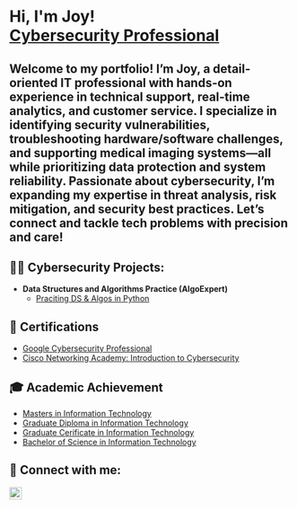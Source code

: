 <h1>Hi, I'm Joy! <br/><a href="https://www.linkedin.com/in/joshmadakor/">Cybersecurity Professional</a></h1>
<h2> Welcome to my portfolio! I’m Joy, a detail-oriented IT professional with hands-on experience in technical support, real-time analytics, and customer service. I specialize in identifying security vulnerabilities, troubleshooting hardware/software challenges, and supporting medical imaging systems—all while prioritizing data protection and system reliability. Passionate about cybersecurity, I’m expanding my expertise in threat analysis, risk mitigation, and security best practices. Let’s connect and tackle tech problems with precision and care!</h2>

<h2>👨‍💻 Cybersecurity Projects:</h2>

- <b>Data Structures and Algorithms Practice (AlgoExpert)</b>
  - [Praciting DS & Algos in Python](https://github.com/joshmadakor1/Algorithms-Practice)

<h2>📃 Certifications</h2>

- [Google Cybersecurity Professional](https://www.youtube.com/watch?v=a83ASGn_V_s)
- [Cisco Networking Academy: Introduction to Cybersecurity](https://www.credly.com/badges/3a11d17f-b269-4399-bc1a-6aaec2e64c3b/public_url)


<h2>🎓 Academic Achievement</h2>

- [Masters in Information Technology](https://drive.google.com/file/d/1J7Uzx314wQBGhzqKEqV8ruRSDOxBjHOY/view?usp=sharing)
- [Graduate Diploma in Information Technology](https://drive.google.com/file/d/1Hd_iTOymZ6W_rL_NJ1Yj88oycpOmHDFJ/view?usp=sharing)
- [Graduate Cerificate in Information Technology](https://drive.google.com/file/d/1Il_TN3oygdivC_-CsTDVze9hMdhppJ5r/view?usp=sharing)
- [Bachelor of Science in Information Technology](https://drive.google.com/file/d/1fMPBaKWgbNljMpTSRd1veUjRWrwzCb1d/view?usp=sharing)

<h2> 🤳 Connect with me:</h2>

[<img align="left" alt="Joylyn Espinoza | LinkedIn" width="22px" src="https://www.linkedin.com/in/joylynespinoza/" />][linkedin]


[linkedin]: https://linkedin.com/in/joylynespinoza

<!--
**joshmadakor1/joshmadakor1** is a ✨ _special_ ✨ repository because its `README.md` (this file) appears on your GitHub profile.

Here are some ideas to get you started:

- 🔭 I’m currently working on ...
- 🌱 I’m currently learning ...
- 👯 I’m looking to collaborate on ...
- 🤔 I’m looking for help with ...
- 💬 Ask me about ...
- 📫 How to reach me: ...
- 😄 Pronouns: ...
- ⚡ Fun fact: ...
-->

